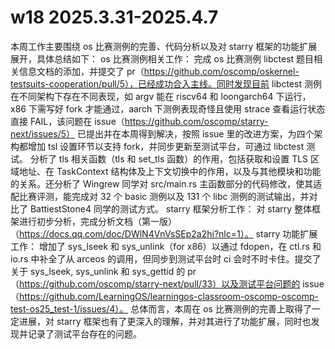 # w18 2025.3.31-2025.4.7

本周工作主要围绕 os 比赛测例的完善、代码分析以及对 starry 框架的功能扩展展开，具体总结如下：
os 比赛测例相关工作：
完成 os 比赛测例 libctest 题目相关信息文档的添加，并提交了 pr（https://github.com/oscomp/oskernel-testsuits-cooperation/pull/5），已经成功合入主线。同时发现目前 libctest 测例在不同架构下存在不同表现，如 argv 能在 riscv64 和 loongarch64 下运行，x86 下需写好 fork 才能通过，aarch 下测例表现奇怪且使用 strace 查看运行状态直接 FAIL，该问题在 issue（https://github.com/oscomp/starry-next/issues/5） 已提出并在本周得到解决，按照 issue 里的改进方案，为四个架构都增加 tsl 设置环节以支持 fork，并同步更新至测试平台，可通过 libctest 测试。
分析了 tls 相关函数（tls 和 set_tls 函数）的作用，包括获取和设置 TLS 区域地址、在 TaskContext 结构体及上下文切换中的作用，以及与其他模块和功能的关系。还分析了 Wingrew 同学对 src/main.rs 主函数部分的代码修改，使其适配比赛评测，能完成对 32 个 basic 测例以及 131 个 libc 测例的测试输出，并对比了 BattiestStone4 同学的测试方式。
starry 框架分析工作：
对 starry 整体框架进行初步分析，完成分析文档（第一版）（https://docs.qq.com/doc/DWlN4VnVsSEp2a2hi?nlc=1）。
starry 功能扩展工作：
增加了 sys_lseek 和 sys_unlink（for x86）以通过 fdopen，在 ctl.rs 和 io.rs 中补全了从 arceos 的调用，但同步到测试平台时 ci 会时不时卡住。提交了关于 sys_lseek, sys_unlink 和 sys_gettid 的 pr（https://github.com/oscomp/starry-next/pull/33）以及测试平台问题的 issue（https://github.com/LearningOS/learningos-classroom-oscomp-oscomp-test-os25_test-1/issues/4）。
总体而言，本周在 os 比赛测例的完善上取得了一定进展，对 starry 框架也有了更深入的理解，并对其进行了功能扩展，同时也发现并记录了测试平台存在的问题。

